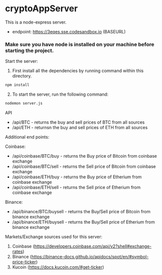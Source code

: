 # cryptoAppServer

This is a node-express server.

* endpoint: https://3eqes.sse.codesandbox.io (BASEURL)


### Make sure you have node is installed on your machine before starting the project.

Start the server:

1) First install all the dependencies by running command within this directory.
 ```bash
 npm install
 ```

2) To start the server, run the following command: 
```bash
nodemon server.js
```

API

* /api/BTC - returns the buy and sell prices of BTC from all sources
* /api/ETH - returnsn the buy and sell prices of ETH from all sources

Additional end points:

Coinbase:

* /api/coinbase/BTC/buy - returns the Buy price of Bitcoin from coinbase exchange
* /api/coinbase/BTC/sell - returns the Sell price of Bitcoin from coinbase exchange
* /api/coinbase/ETH/buy - returns the Buy price of Etherium from coinbase exchange
* /api/coinbase/ETH/sell - returns the Sell price of Etherium from coinbase exchange

Binance:

* /api/binance/BTC/buysell - returns the Buy/Sell price of Bitcoin from binance exchange
* /api/binance/ETH/buysell - returns the Buy/Sell price of Etherium from binance exchange

Markets/Exchange sources used for this server:

1. Coinbase (https://developers.coinbase.com/api/v2?shell#exchange-rates)
2. Binance (https://binance-docs.github.io/apidocs/spot/en/#symbol-price-ticker)
3. Kucoin (https://docs.kucoin.com/#get-ticker)
